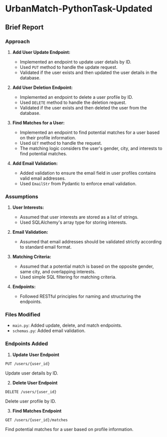 # UrbanMatch-PythonTask-Updated

## Brief Report

### Approach

1. **Add User Update Endpoint:**
   - Implemented an endpoint to update user details by ID.
   - Used `PUT` method to handle the update request.
   - Validated if the user exists and then updated the user details in the database.

2. **Add User Deletion Endpoint:**
   - Implemented an endpoint to delete a user profile by ID.
   - Used `DELETE` method to handle the deletion request.
   - Validated if the user exists and then deleted the user from the database.

3. **Find Matches for a User:**
   - Implemented an endpoint to find potential matches for a user based on their profile information.
   - Used `GET` method to handle the request.
   - The matching logic considers the user's gender, city, and interests to find potential matches.

4. **Add Email Validation:**
   - Added validation to ensure the email field in user profiles contains valid email addresses.
   - Used `EmailStr` from Pydantic to enforce email validation.

### Assumptions

1. **User Interests:**
   - Assumed that user interests are stored as a list of strings.
   - Used SQLAlchemy's array type for storing interests.

2. **Email Validation:**
   - Assumed that email addresses should be validated strictly according to standard email format.

3. **Matching Criteria:**
   - Assumed that a potential match is based on the opposite gender, same city, and overlapping interests.
   - Used simple SQL filtering for matching criteria.

4. **Endpoints:**
   - Followed RESTful principles for naming and structuring the endpoints.

### Files Modified

- `main.py`: Added update, delete, and match endpoints.
- `schemas.py`: Added email validation.

### Endpoints Added

1. **Update User Endpoint**

```PUT /users/{user_id}```

Update user details by ID.

2. **Delete User Endpoint**

```DELETE /users/{user_id}```

Delete user profile by ID.

3. **Find Matches Endpoint**

```GET /users/{user_id}/matches```

Find potential matches for a user based on profile information.

